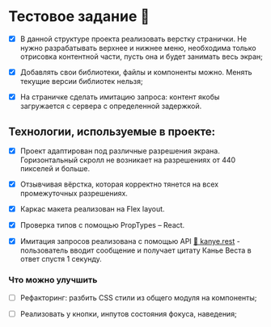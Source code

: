# Тестовое задание 💬

- [x] В данной структуре проекта реализовать верстку странички. Не нужно разрабатывать верхнее и нижнее меню, необходима только отрисовка контентной части, пусть она и будет занимать весь экран;

- [x] Добавлять свои библиотеки, файлы и компоненты можно. Менять текущие версии библиотек нельзя;

- [x] На страничке сделать имитацию запроса: контент якобы загружается с сервера с определенной задержкой.

## Технологии, используемые в проекте: 

- [x] Проект адаптирован под различные разрешения экрана. Горизонтальный скролл не возникает на разрешениях от 440 пикселей и больше.

- [x] Отзывчивая вёрстка, которая корректно тянется на всех промежуточных разрешениях.

- [x] Каркас макета реализован на Flex layout.

- [x] Проверка типов с помощью PropTypes – React.

- [x] Имитация запросов реализована с помощью API [🌊 kanye.rest](https://kanye.rest/) - пользователь вводит сообщение и получает цитату Канье Веста в ответ спустя 1 секунду. 


### Что можно улучшить

- [ ] Рефакторинг: разбить CSS стили из общего модуля на компоненты;

- [ ] Реализовать у кнопки, инпутов состояния фокуса, наведения;


